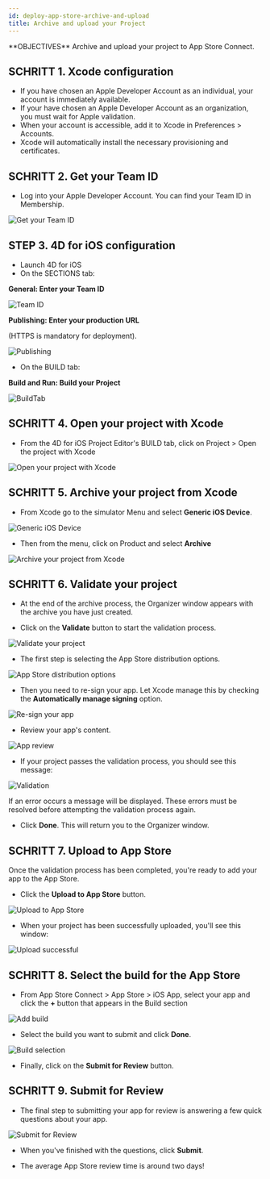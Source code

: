 ```yaml
---
id: deploy-app-store-archive-and-upload
title: Archive and upload your Project
---
```


<div class = "objectives">
**OBJECTIVES**
Archive and upload your project to App Store Connect.</div>

## SCHRITT 1. Xcode configuration
* If you have chosen an Apple Developer Account as an individual, your account is immediately available.
* If your have chosen an Apple Developer Account as an organization, you must wait for Apple validation.
* When your account is accessible, add it to Xcode in Preferences > Accounts.
* Xcode will automatically install the necessary provisioning and certificates.

## SCHRITT 2. Get your Team ID

* Log into your Apple Developer Account. You can find your Team ID in Membership.

![Get your Team ID](assets/en/deploy-in-house/Team-ID-4D-for-iOS.png)

## STEP 3. 4D for iOS configuration

* Launch 4D for iOS
* On the SECTIONS tab:

**General: Enter your Team ID**

![Team ID](assets/en/deploy-app-store/Team-ID.png)

**Publishing: Enter your production URL**

(HTTPS is mandatory for deployment).

![Publishing](assets/en/deploy-app-store/Publishing.png)

* On the BUILD tab:

**Build and Run: Build your Project**

![BuildTab](assets/en/deploy-app-store/BuildTab.png)

## SCHRITT 4. Open your project with Xcode

* From the 4D for iOS Project Editor's BUILD tab, click on Project > Open the project with Xcode

![Open your project with Xcode](assets/en/deploy-in-house/Open-your-project-Xcode-4D-for-iOS.png)

## SCHRITT 5. Archive your project from Xcode

* From Xcode go to the simulator Menu and select **Generic iOS Device**.

![Generic iOS Device](assets/en/deploy-in-house/Deployment-Generic-iOS-Device.png)

* Then from the menu, click on Product and select **Archive**

![Archive your project from Xcode](assets/en/deploy-in-house/Archive-your-Project.png)

## SCHRITT 6. Validate your project

* At the end of the archive process, the Organizer window appears with the archive you have just created.

* Click on the **Validate** button to start the validation process.

![Validate your project](assets/en/deploy-app-store/Organizer-Project-Validation.png)

* The first step is selecting the App Store distribution options.

![App Store distribution options](assets/en/deploy-app-store/App-Store-Distribution-options.png)

* Then you need to re-sign your app. Let Xcode manage this by  checking the **Automatically manage signing** option.

![Re-sign your app](assets/en/deploy-app-store/Re-sign-your-App.png)

* Review your app's content.

![App review](assets/en/deploy-app-store/Review-App.png)

* If your project passes the validation process, you should see this message:

![Validation](assets/en/deploy-app-store/Archive-validation-complete.png)

If an error occurs a message will be displayed. These errors must be resolved before attempting the validation process again.

* Click **Done**. This will return you to the Organizer window.

## SCHRITT 7. Upload to App Store

Once the validation process has been completed, you're ready to add your app to the App Store.

* Click the **Upload to App Store** button.

![Upload to App Store](assets/en/deploy-app-store/Upload-to-AppStore.png)

* When your project has been successfully uploaded, you'll see this window:

![Upload successful](assets/en/deploy-app-store/upload-Successful.png)

## SCHRITT 8. Select the build for the App Store

* From App Store Connect > App Store > iOS App, select your app and click the **+** button that appears in the Build section

![Add build](assets/en/deploy-app-store/Add-build-app-store-connect.png)

* Select the build you want to submit and click **Done**.

![Build selection](assets/en/deploy-app-store/Select-build-app-store-connect.png)

* Finally, click on the **Submit for Review** button.

## SCHRITT 9. Submit for Review

* The final step to submitting your app for review is answering a few quick questions about your app.

![Submit for Review](assets/en/deploy-app-store/Export-Compliance-Content-Rights-Advertising-Identifer.png)

* When you've finished with the questions, click **Submit**.

* The average App Store review time is around two days!
